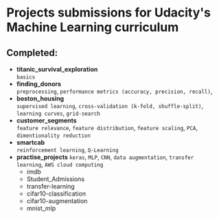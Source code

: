 # Projects submissions for Udacity's Machine Learning curriculum

## Completed:

- **titanic_survival_exploration** </br>
  `basics`
- **finding_donors** </br>
  `preprocessing`, `performance metrics (accuracy, precision, recall)`,  
- **boston_housing** </br>
  `supervised learning`, `cross-validation (k-fold, shuffle-split)`, `learning curves`, `grid-search`
- **customer_segments**  </br>
  `feature relevance`, `feature distribution`, `feature scaling`, `PCA`, `dimentionality reduction`
- **smartcab** </br>
  `reinforcement learning`, `Q-Learning`
- **practise_projects** `keras`, `MLP`, `CNN`, `data augmentation`, `transfer learning`, `AWS cloud computing`
  - imdb 
  - Student_Admissions
  - transfer-learning
  - cifar10-classification
  - cifar10-augmentation 
  - mnist_mlp
